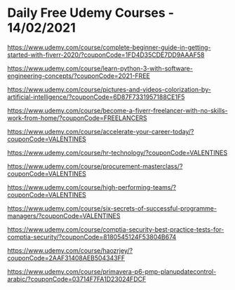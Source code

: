 # Daily Free Udemy Courses - 14/02/2021

https://www.udemy.com/course/complete-beginner-guide-in-getting-started-with-fiverr-2020/?couponCode=1FD4D35CDE7DD9AAAF58
https://www.udemy.com/course/learn-python-3-with-software-engineering-concepts/?couponCode=2021-FREE
https://www.udemy.com/course/pictures-and-videos-colorization-by-artificial-intelligence/?couponCode=6D87F7331957188CE1F5
https://www.udemy.com/course/become-a-fiverr-freelancer-with-no-skills-work-from-home/?couponCode=FREELANCERS
https://www.udemy.com/course/accelerate-your-career-today/?couponCode=VALENTINES
https://www.udemy.com/course/hr-technology/?couponCode=VALENTINES
https://www.udemy.com/course/procurement-masterclass/?couponCode=VALENTINES
https://www.udemy.com/course/high-performing-teams/?couponCode=VALENTINES
https://www.udemy.com/course/six-secrets-of-successful-programme-managers/?couponCode=VALENTINES
https://www.udemy.com/course/comptia-security-best-practice-tests-for-comptia-security/?couponCode=8180545124F53804B674
https://www.udemy.com/course/haozrjey/?couponCode=2AAF31408AEB504343FF
https://www.udemy.com/course/primavera-p6-pmp-planupdatecontrol-arabic/?couponCode=03714F7FA1D23024FDCF
